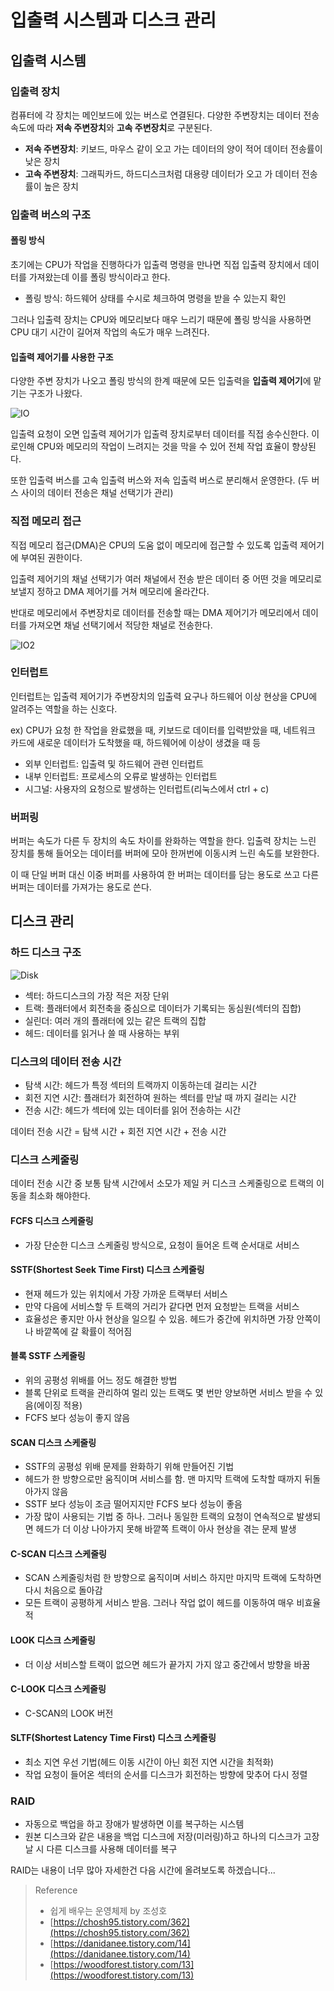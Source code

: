 # 입출력 시스템과 디스크 관리

## 입출력 시스템

### 입출력 장치

컴퓨터에 각 장치는 메인보드에 있는 버스로 연결된다. 다양한 주변장치는 데이터 전송 속도에 따라 **저속 주변장치**와 **고속 주변장치**로 구분된다.

- **저속 주변장치**: 키보드, 마우스 같이 오고 가는 데이터의 양이 적어 데이터 전송률이 낮은 장치
- **고속 주변장치**: 그래픽카드, 하드디스크처럼 대용량 데이터가 오고 가 데이터 전송률이 높은 장치

### 입출력 버스의 구조

#### 폴링 방식

초기에는 CPU가 작업을 진행하다가 입출력 명령을 만나면 직접 입출력 장치에서 데이터를 가져왔는데 이를 폴링 방식이라고 한다.

- 폴링 방식: 하드웨어 상태를 수시로 체크하여 명령을 받을 수 있는지 확인

그러나 입출력 장치는 CPU와 메모리보다 매우 느리기 때문에 폴링 방식을 사용하면 CPU 대기 시간이 길어져 작업의 속도가 매우 느려진다.

#### 입출력 제어기를 사용한 구조

다양한 주변 장치가 나오고 폴링 방식의 한계 때문에 모든 입출력을 **입출력 제어기**에 맡기는 구조가 나왔다.

![IO](./img/IO_System_and_Disk_Management0.png)

입출력 요청이 오면 입출력 제어기가 입출력 장치로부터 데이터를 직접 송수신한다. 이로인해 CPU와 메모리의 작업이 느려지는 것을 막을 수 있어 전체 작업 효율이 향상된다.

또한 입출력 버스를 고속 입출력 버스와 저속 입출력 버스로 분리해서 운영한다. (두 버스 사이의 데이터 전송은 채널 선택기가 관리)

### 직접 메모리 접근

직접 메모리 접근(DMA)은 CPU의 도움 없이 메모리에 접근할 수 있도록 입출력 제어기에 부여된 권한이다.

입출력 제어기의 채널 선택기가 여러 채널에서 전송 받은 데이터 중 어떤 것을 메모리로 보낼지 정하고 DMA 제어기를 거쳐 메모리에 올라간다.

반대로 메모리에서 주변장치로 데이터를 전송할 때는 DMA 제어기가 메모리에서 데이터를 가져오면 채널 선택기에서 적당한 채널로 전송한다.

![IO2](./img/IO_System_and_Disk_Management1.png)

### 인터럽트

인터럽트는 입출력 제어기가 주변장치의 입출력 요구나 하드웨어 이상 현상을 CPU에 알려주는 역할을 하는 신호다.

ex) CPU가 요청 한 작업을 완료했을 때, 키보드로 데이터를 입력받았을 때, 네트워크 카드에 새로운 데이터가 도착했을 때, 하드웨어에 이상이 생겼을 때 등

- 외부 인터럽트: 입출력 및 하드웨어 관련 인터럽트
- 내부 인터럽트: 프로세스의 오류로 발생하는 인터럽트
- 시그널: 사용자의 요청으로 발생하는 인터럽트(리눅스에서 ctrl + c)

### 버퍼링

버퍼는 속도가 다른 두 장치의 속도 차이를 완화하는 역할을 한다. 입출력 장치는 느린 장치를 통해 들어오는 데이터를 버퍼에 모아 한꺼번에 이동시켜 느린 속도를 보완한다.

 이 때 단일 버퍼 대신 이중 버퍼를 사용하여 한 버퍼는 데이터를 담는 용도로 쓰고 다른 버퍼는 데이터를 가져가는 용도로 쓴다.

## 디스크 관리

### 하드 디스크 구조

![Disk](./img/IO_System_and_Disk_Management2.png)

- 섹터: 하드디스크의 가장 적은 저장 단위
- 트랙: 플래터에서 회전축을 중심으로 데이터가 기록되는 동심원(섹터의 집합)
- 실린더: 여러 개의 플래터에 있는 같은 트랙의 집합
- 헤드: 데이터를 읽거나 쓸 때 사용하는 부위

### 디스크의 데이터 전송 시간

- 탐색 시간: 헤드가 특정 섹터의 트랙까지 이동하는데 걸리는 시간
- 회전 지연 시간: 플래터가 회전하여 원하는 섹터를 만날 때 까지 걸리는 시간
- 전송 시간: 헤드가 섹터에 있는 데이터를 읽어 전송하는 시간

데이터 전송 시간 = 탐색 시간 + 회전 지연 시간 + 전송 시간

### 디스크 스케줄링

데이터 전송 시간 중 보통 탐색 시간에서 소모가 제일 커 디스크 스케줄링으로 트랙의 이동을 최소화 해야한다.

#### FCFS 디스크 스케줄링

- 가장 단순한 디스크 스케줄링 방식으로, 요청이 들어온 트랙 순서대로 서비스

#### SSTF(Shortest Seek Time First) 디스크 스케줄링

- 현재 헤드가 있는 위치에서 가장 가까운 트랙부터 서비스
- 만약 다음에 서비스할 두 트랙의 거리가 같다면 먼저 요청받는 트랙을 서비스
- 효율성은 좋지만 아사 현상을 일으킬 수 있음. 헤드가 중간에 위치하면 가장 안쪽이나 바깥쪽에 갈 확률이 적어짐

#### 블록 SSTF 스케줄링

- 위의 공평성 위배를 어느 정도 해결한 방법
- 블록 단위로 트랙을 관리하여 멀리 있는 트랙도 몇 번만 양보하면 서비스 받을 수 있음(에이징 적용)
- FCFS 보다 성능이 좋지 않음

#### SCAN 디스크 스케줄링

- SSTF의 공평성 위배 문제를 완화하기 위해 만들어진 기법
- 헤드가 한 방향으로만 움직이며 서비스를 함. 맨 마지막 트랙에 도착할 때까지 뒤돌아가지 않음
- SSTF 보다 성능이 조금 떨어지지만 FCFS 보다 성능이 좋음
- 가장 많이 사용되는 기법 중 하나. 그러나 동일한 트랙의 요청이 연속적으로 발생되면 헤드가 더 이상 나아가지 못해 바깥쪽 트랙이 아사 현상을 겪는 문제 발생

#### C-SCAN 디스크 스케줄링

- SCAN 스케줄링처럼 한 방향으로 움직이며 서비스 하지만 마지막 트랙에 도착하면 다시 처음으로 돌아감
- 모든 트랙이 공평하게 서비스 받음. 그러나 작업 없이 헤드를 이동하여 매우 비효율적

#### LOOK 디스크 스케줄링

- 더 이상 서비스할 트랙이 없으면 헤드가 끝가지 가지 않고 중간에서 방향을 바꿈

#### C-LOOK 디스크 스케줄링

- C-SCAN의 LOOK 버전

#### SLTF(Shortest Latency Time First) 디스크 스케줄링

- 최소 지연 우선 기법(헤드 이동 시간이 아닌 회전 지연 시간을 최적화)
- 작업 요청이 들어온 섹터의 순서를 디스크가 회전하는 방향에 맞추어 다시 정렬

### RAID

- 자동으로 백업을 하고 장애가 발생하면 이를 복구하는 시스템
- 원본 디스크와 같은 내용을 백업 디스크에 저장(미러링)하고 하나의 디스크가 고장날 시 다른 디스크를 사용해 데이터를 복구

RAID는 내용이 너무 많아 자세한건 다음 시간에 올려보도록 하겠습니다...

> Reference
> - 쉽게 배우는 운영체제 by 조성호
> - [https://chosh95.tistory.com/362](https://chosh95.tistory.com/362)
> - [https://danidanee.tistory.com/14](https://danidanee.tistory.com/14)
> - [https://woodforest.tistory.com/13](https://woodforest.tistory.com/13)
